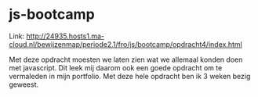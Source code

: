 # js-bootcamp

Link: http://24935.hosts1.ma-cloud.nl/bewijzenmap/periode2.1/fro/js/bootcamp/opdracht4/index.html

Met deze opdracht moesten we laten zien wat we allemaal konden doen met javascript.
Dit leek mij daarom ook een goede opdracht om te vermaleden in mijn portfolio.
Met deze hele opdracht ben ik 3 weken bezig geweest.
